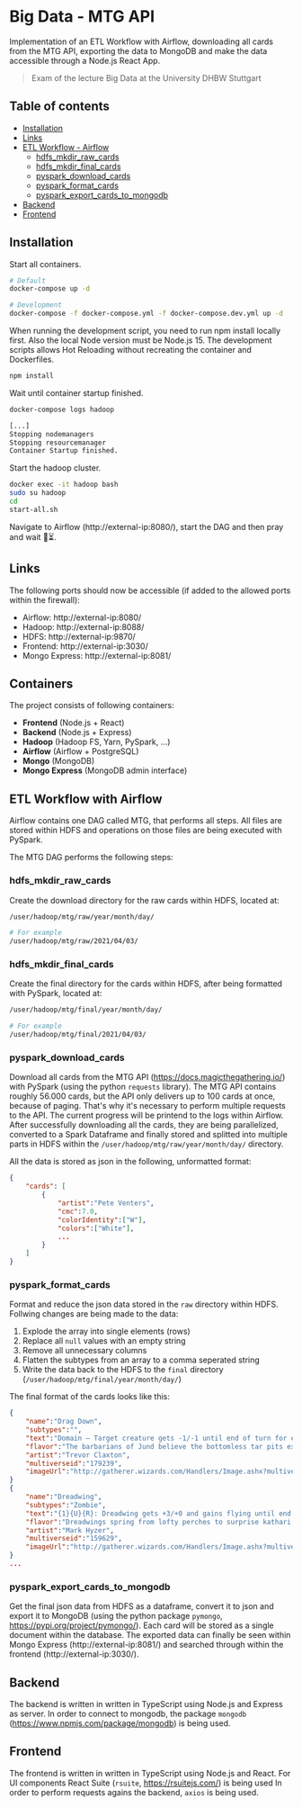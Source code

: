 # Big Data - MTG API

Implementation of an ETL Workflow with Airflow, downloading all cards from the MTG API, exporting the data to MongoDB and make the data accessible through a Node.js React App.

> Exam of the lecture Big Data at the University DHBW Stuttgart

## Table of contents
- [Installation](#installation)
- [Links](#links)
- [ETL Workflow - Airflow](#etl-workflow-with-airflow)
    - [hdfs_mkdir_raw_cards](#hdfs_mkdir_raw_cards)
    - [hdfs_mkdir_final_cards](#hdfs_mkdir_final_cards)
    - [pyspark_download_cards](#pyspark_download_cards)
    - [pyspark_format_cards](#pyspark_format_cards)
    - [pyspark_export_cards_to_mongodb](#pyspark_export_cards_to_mongodb)
- [Backend](#backend)
- [Frontend](#frontend)

## Installation

Start all containers.

```bash
# Default
docker-compose up -d

# Development
docker-compose -f docker-compose.yml -f docker-compose.dev.yml up -d
```

When running the development script, you need to run npm install locally first. Also the local Node version must be Node.js 15. The development scripts allows Hot Reloading without recreating the container and Dockerfiles.

```bash
npm install
```

Wait until container startup finished.

```bash
docker-compose logs hadoop
```

```bash
[...]
Stopping nodemanagers
Stopping resourcemanager
Container Startup finished.
```

Start the hadoop cluster.

```bash
docker exec -it hadoop bash
sudo su hadoop
cd
start-all.sh
```

Navigate to Airflow (http://external-ip:8080/), start the DAG and then pray and wait :pray::hourglass_flowing_sand:.

## Links

The following ports should now be accessible (if added to the allowed ports within the firewall):

* Airflow: http://external-ip:8080/
* Hadoop: http://external-ip:8088/
* HDFS: http://external-ip:9870/
* Frontend: http://external-ip:3030/
* Mongo Express: http://external-ip:8081/

## Containers

The project consists of following containers:

* **Frontend** (Node.js + React)
* **Backend** (Node.js + Express)
* **Hadoop** (Hadoop FS, Yarn, PySpark, ...)
* **Airflow** (Airflow + PostgreSQL)
* **Mongo** (MongoDB)
* **Mongo Express** (MongoDB admin interface)

## ETL Workflow with Airflow

Airflow contains one DAG called MTG, that performs all steps. All files are stored within HDFS and operations on those files are being executed with PySpark.

The MTG DAG performs the following steps:

### hdfs_mkdir_raw_cards

Create the download directory for the raw cards within HDFS, located at:

```bash
/user/hadoop/mtg/raw/year/month/day/

# For example
/user/hadoop/mtg/raw/2021/04/03/
```

### hdfs_mkdir_final_cards

Create the final directory for the cards within HDFS, after being formatted with PySpark, located at:

```bash
/user/hadoop/mtg/final/year/month/day/

# For example
/user/hadoop/mtg/final/2021/04/03/
```

### pyspark_download_cards

Download all cards from the MTG API (https://docs.magicthegathering.io/) with PySpark (using the python `requests` library). The MTG API contains roughly 56.000 cards, but the API only delivers up to 100 cards at once, because of paging. That's why it's necessary to perform multiple requests to the API. The current progress will be printend to the logs within Airflow. After successfully downloading all the cards, they are being parallelized, converted to a Spark Dataframe and finally stored and splitted into multiple parts in HDFS within the `/user/hadoop/mtg/raw/year/month/day/` directory.

All the data is stored as json in the following, unformatted format:

```json
{
    "cards": [
        {
            "artist":"Pete Venters",
            "cmc":7.0,
            "colorIdentity":["W"],
            "colors":["White"],
            ...
        }
    ]
}
```

### pyspark_format_cards

Format and reduce the json data stored in the `raw` directory within HDFS. Follwing changes are being made to the data:

1. Explode the array into single elements (rows)
2. Replace all `null` values with an empty string
3. Remove all unnecessary columns
4. Flatten the subtypes from an array to a comma seperated string
5. Write the data back to the HDFS to the `final` directory (`/user/hadoop/mtg/final/year/month/day/`)

The final format of the cards looks like this:

```json
{
    "name":"Drag Down",
    "subtypes":"",
    "text":"Domain — Target creature gets -1/-1 until end of turn for each basic land type among lands you control.",
    "flavor":"The barbarians of Jund believe the bottomless tar pits extend forever into other, darker worlds.",
    "artist":"Trevor Claxton",
    "multiverseid":"179239",
    "imageUrl":"http://gatherer.wizards.com/Handlers/Image.ashx?multiverseid=179239&type=card"
}
{
    "name":"Dreadwing",
    "subtypes":"Zombie",
    "text":"{1}{U}{R}: Dreadwing gets +3/+0 and gains flying until end of turn.",
    "flavor":"Dreadwings spring from lofty perches to surprise kathari in midflight. They smother their prey and then consume it as they glide gently toward the ground.",
    "artist":"Mark Hyzer",
    "multiverseid":"159629",
    "imageUrl":"http://gatherer.wizards.com/Handlers/Image.ashx?multiverseid=159629&type=card"
}
...
```

### pyspark_export_cards_to_mongodb

Get the final json data from HDFS as a dataframe, convert it to json and export it to MongoDB (using the python package `pymongo`, https://pypi.org/project/pymongo/). Each card will be stored as a single document within the database. The exported data can finally be seen within Mongo Express (http://external-ip:8081/) and searched through within the frontend (http://external-ip:3030/).

## Backend

The backend is written in written in TypeScript using Node.js and Express as server. In order to connect to mongodb, the package `mongodb` (https://www.npmjs.com/package/mongodb) is being used.

## Frontend

The frontend is written in written in TypeScript using Node.js and React. For UI components React Suite (`rsuite`, https://rsuitejs.com/) is being used In order to perform requests agains the backend, `axios` is being used.
